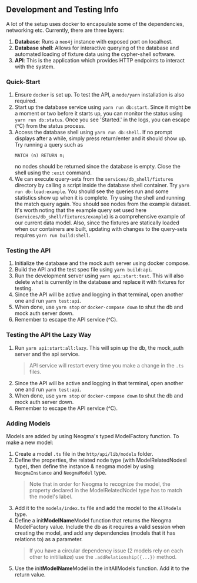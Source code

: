 ## Development and Testing Info
A lot of the setup uses docker to encapsulate some of the dependencies, networking etc. Currently, there are three layers:

1. **Database**: Runs a `neo4j` instance with exposed port on localhost.
2. **Database shell**: Allows for interactive querying of the database and automated loading of fixture data using the cypher-shell software.
3. **API**: This is the application which provides HTTP endpoints to interact with the system.

### Quick-Start
1. Ensure `docker` is set up. To test the API, a `node/yarn` installation is also required.
2. Start up the database service using `yarn run db:start`. Since it might be a moment or two before it starts up, you can monitor the status using `yarn run db:status`. Once you see 'Started.' in the logs, you can escape (^C) from the status process.
3. Access the database shell using `yarn run db:shell`. If no prompt displays after a while, simply press return/enter and it should show up. Try running a query such as
    ```cypher
    MATCH (n) RETURN n;
    ```
    no nodes should be returned since the database is empty. Close the shell using the `:exit` command.
4. We can execute query-sets from the `services/db_shell/fixtures` directory by calling a script inside the database shell container. Try `yarn run db:load:example`. You should see the queries run and some statistics show up when it is complete. Try using the shell and running the match query again. You should see nodes from the example dataset. It's worth noting that the example query set used here (`services/db_shell/fixtures/example`) is a comprehensive example of our current data model. Also, since the fixtures are statically loaded when our containers are built, updating with changes to the query-sets requires `yarn run build:shell`.

### Testing the API
1. Initialize the database and the mock auth server using docker compose.
2. Build the API and the test spec file using `yarn build:api`.
3. Run the development server using `yarn api:start:test`. This will also delete what is currently in the database and replace it with fixtures for testing.
4. Since the API will be active and logging in that terminal, open another one and run `yarn test:api`.
5. When done, use `yarn stop` or `docker-compose down` to shut the db and mock auth server down.
6. Remember to escape the API service (^C).

### Testing the API the Lazy Way
1. Run `yarn api:start:all:lazy`. This will spin up the db, the mock_auth server and the api service.
    > API service will restart every time you make a change in the `.ts` files.
2. Since the API will be active and logging in that terminal, open another one and run `yarn test:api`.
3. When done, use `yarn stop` or `docker-compose down` to shut the db and mock auth server down.
4. Remember to escape the API service (^C).

### Adding Models
Models are added by using Neogma's typed ModelFactory function. To make a new model:
1. Create a model `.ts` file in the `http/api/lib/models` folder.
2. Define the properties, the related node type (with ModelRelatedNodesI type), then define the instance & neogma model by using `NeogmaInstance` and `NeogmaModel` type. 
    > Note that in order for Neogma to recognize the model, the property declared in the ModelRelatedNodeI type has to match the model's label.
3. Add it to the `models/index.ts` file and add the model to the `AllModels` type.
4. Define a init**ModelName**Model function that returns the Neogma ModelFactory value. Include the db as it requires a valid session when creating the model, and add any dependencies (models that it has relations to) as a parameter.
    > If you have a circular dependency issue (2 models rely on each other to initilialize) use the `.addRelationship({...})` method.
5. Use the init**ModelName**Model in the initAllModels function. Add it to the return value. 
